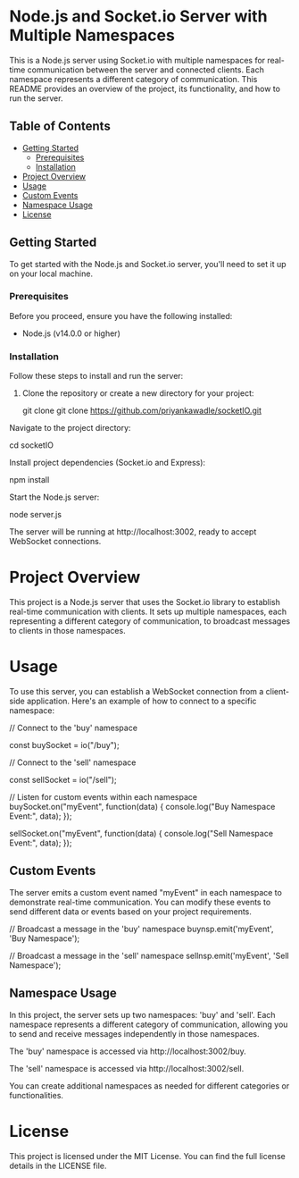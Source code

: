 
# Node.js and Socket.io Server with Multiple Namespaces

This is a Node.js server using Socket.io with multiple namespaces for real-time communication between the server and connected clients. Each namespace represents a different category of communication. This README provides an overview of the project, its functionality, and how to run the server.

## Table of Contents

- [Getting Started](#getting-started)
  - [Prerequisites](#prerequisites)
  - [Installation](#installation)
- [Project Overview](#project-overview)
- [Usage](#usage)
- [Custom Events](#custom-events)
- [Namespace Usage](#namespace-usage)
- [License](#license)

## Getting Started

To get started with the Node.js and Socket.io server, you'll need to set it up on your local machine.

### Prerequisites

Before you proceed, ensure you have the following installed:

- Node.js (v14.0.0 or higher)


### Installation

Follow these steps to install and run the server:

1. Clone the repository or create a new directory for your project:

   git clone  git clone https://github.com/priyankawadle/socketIO.git

Navigate to the project directory:

cd socketIO

Install project dependencies (Socket.io and Express):

npm install

Start the Node.js server:

node server.js

The server will be running at http://localhost:3002, ready to accept WebSocket connections.

# Project Overview

This project is a Node.js server that uses the Socket.io library to establish real-time communication with clients. It sets up multiple namespaces, each representing a different category of communication, to broadcast messages to clients in those namespaces.

# Usage

To use this server, you can establish a WebSocket connection from a client-side application. Here's an example of how to connect to a specific namespace:


// Connect to the 'buy' namespace

const buySocket = io("/buy");

// Connect to the 'sell' namespace

const sellSocket = io("/sell");

// Listen for custom events within each namespace
buySocket.on("myEvent", function(data) {
  console.log("Buy Namespace Event:", data);
});

sellSocket.on("myEvent", function(data) {
  console.log("Sell Namespace Event:", data);
});

## Custom Events

The server emits a custom event named "myEvent" in each namespace to demonstrate real-time communication. You can modify these events to send different data or events based on your project requirements.


// Broadcast a message in the 'buy' namespace
buynsp.emit('myEvent', 'Buy Namespace');

// Broadcast a message in the 'sell' namespace
sellnsp.emit('myEvent', 'Sell Namespace');

## Namespace Usage

In this project, the server sets up two namespaces: 'buy' and 'sell'. Each namespace represents a different category of communication, allowing you to send and receive messages independently in those namespaces.

The 'buy' namespace is accessed via http://localhost:3002/buy.

The 'sell' namespace is accessed via http://localhost:3002/sell.

You can create additional namespaces as needed for different categories or functionalities.

# License
This project is licensed under the MIT License. You can find the full license details in the LICENSE file.